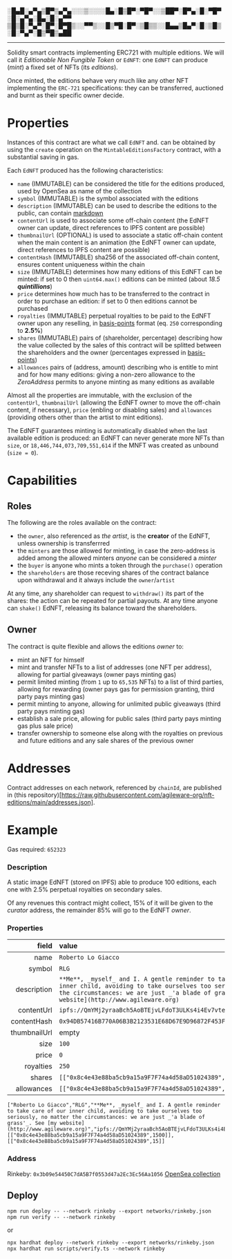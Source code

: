░█▄█░▄▀▄▒█▀▒▄▀▄░░░▒░░░░█▄░█▒█▀░▀█▀░░▒██▀░█▀▄░█░▀█▀░█░▄▀▄░█▄░█░▄▀▀ 
▒█▒█░▀▄▀░█▀░█▀█▒░░▀▀▒░░█▒▀█░█▀░▒█▒▒░░█▄▄▒█▄▀░█░▒█▒░█░▀▄▀░█▒▀█▒▄██

---

Solidity smart contracts implementing ERC721 with multiple editions. We will call it _Editionable Non Fungible Token_ or `EdNFT`: one `EdNFT` can produce (_mint_) a fixed set of NFTs (its _editions_).

Once minted, the editions behave very much like any other NFT implementing the `ERC-721` specifications: they can be transferred, auctioned and burnt as their specific owner decide.

# Properties

Instances of this contract are what we call `EdNFT` and. can be obtained by using the `create` operation on the `MintableEditionsFactory` contract, with a substantial saving in gas.

Each `EdNFT` produced has the following characteristics:

* `name` (IMMUTABLE) can be considered the title for the editions produced, used by OpenSea as name of the collection
* `symbol` (IMMUTABLE) is the symbol associated with the editions
* `description` (IMMUTABLE) can be used to describe the editions to the public, can contain [markdown](https://www.markdownguide.org/cheat-sheet/)
* `contentUrl` is used to associate some off-chain content (the EdNFT owner can update, direct references to IPFS content are possible)
* `thumbnailUrl` (OPTIONAL) is used to associate a static off-chain content when the main content is an animation (the EdNFT owner can update, direct references to IPFS content are possible)
* `contentHash` (IMMUTABLE) sha256 of the associated off-chain content, ensures content uniqueness within the chain
* `size` (IMMUTABLE) determines how many editions of this EdNFT can be minted: if set to 0 then `uint64.max()` editions can be minted (about _18.5 **quintillions**_)
* `price` determines how much has to be transferred to the contract in order to purchase an edition: if set to 0 then editions cannot be purchased
* `royalties` (IMMUTABLE) perpetual royalties to be paid to the EdNFT owner upon any reselling, in [basis-points](https://www.investopedia.com/terms/b/basispoint.asp) format (eq. `250` corresponding to **2.5%**)
* `shares` (IMMUTABLE) pairs of (shareholder, percentage) describing how the value collected by the sales of this contract will be splitted between the shareholders and the owner (percentages expressed in [basis-points](https://www.investopedia.com/terms/b/basispoint.asp))
* `allowances` pairs of (address, amount) describing who is entitle to mint and for how many editions: giving a non-zero allowance to the _ZeroAddress_ permits to anyone minting as many editions as available

Almost all the properties are immutable, with the exclusion of the `contentUrl`, `thumbnailUrl` (allowing the EdNFT owner to move the off-chain content, if necessary), `price` (enbling or disabling sales) and `allowances` (providing others other than the artist to mint editions).

The EdNFT guarantees minting is automatically disabled when the last available edition is produced: an EdNFT can never generate more NFTs than `size`, or `18,446,744,073,709,551,614` if the MNFT was created as unbound (`size = 0`).

# Capabilities

## Roles

The following are the roles available on the contract:

* the `owner`, also referenced as _the artist_, is the **creator** of the EdNFT, unless ownership is transferrred
* the `minters` are those allowed for minting, in case the zero-address is added among the allowed minters _anyone_ can be considered a _minter_
* the `buyer` is anyone who mints a token through the `purchase()` operation
* the `shareholders` are those receving shares of the contract balance upon withdrawal and it always include the `owner`/`artist`

At any time, any shareholder can request to `withdraw()` its part of the shares: the action can be repeated for partial payouts. At any time anyone can `shake()` EdNFT, releasing its balance toward the shareholders.

## Owner

The contract is quite flexible and allows the editions _owner_ to:

* mint an NFT for himself
* mint and transfer NFTs to a list of addresses (one NFT per address), allowing for partial giveaways (owner pays minting gas)
* permit limited minting (from `1` up to `65,535` NFTs) to a list of third parties, allowing for rewarding (owner pays gas for permission granting, third party pays minting gas)
* permit minting to anyone, allowing for unlimited public giveaways (third party pays minting gas)
* establish a sale price, allowing for public sales (third party pays minting gas plus sale price)
* transfer ownership to someone else along with the royalties on previous and future editions and any sale shares of the previous owner

# Addresses

Contract addresses on each network, referenced by `chainId`, are published in (this repository)[https://raw.githubusercontent.com/agileware-org/nft-editions/main/addresses.json].

# Example

Gas required: `652323`

### Description
A static image EdNFT (stored on IPFS) able to produce 100 editions, each one with 2.5% perpetual royalties on secondary sales.

Of any revenues this contract might collect, 15% of it will be given to the _curator_ address, the remainder 85% will go to the EdNFT _owner_.

### Properties

| field        | value                                                                |
|-------------:|:---------------------------------------------------------------------|
| name         | `Roberto Lo Giacco`                                                  |
| symbol       | `RLG`                                                                |
| description  | `**Me**, _myself_ and I. A gentle reminder to take care of our inner child, avoiding to take ourselves too seriously, no matter the circumstances: we are just _'a blade of grass'_. See [my website](http://www.agileware.org)` |
| contentUrl   | `ipfs://QmYMj2yraaBch5AoBTEjvLFdoT3ULKs4i4Ev7vte72627d`              |
| contentHash  | `0x94DB57416B770A06B3B2123531E68D67E9D96872F453FA77BC413E9E53FC1BFC` |
| thumbnailUrl | empty                                                                |
| size         | `100`                                                                |
| price        | `0`                                                                  |
| royalties    | `250`                                                                |
| shares       | `[["0x8c4e43e88ba5cb9a15a9F7F74a4d58aD51024389",1500]]`              |
| allowances   | `[["0x8c4e43e88ba5cb9a15a9F7F74a4d58aD51024389",15]]`                |

```
["Roberto Lo Giacco","RLG","**Me**, _myself_ and I. A gentle reminder to take care of our inner child, avoiding to take ourselves too seriously, no matter the circumstances: we are just _'a blade of grass'_. See [my website](http://www.agileware.org)","ipfs://QmYMj2yraaBch5AoBTEjvLFdoT3ULKs4i4Ev7vte72627d","0x94DB57416B770A06B3B2123531E68D67E9D96872F453FA77BC413E9E53FC1BFC"],"100","0","250",[["0x8c4e43e88ba5cb9a15a9F7F74a4d58aD51024389",1500]],[["0x8c4e43e88ba5cb9a15a9F7F74a4d58aD51024389",15]]
```

### Address

Rinkeby: `0x3b09e54450C7dA5B7f0553d47a2Ec3Ec56Aa1056` [OpenSea collection](https://testnets.opensea.io/collection/roberto-lo-giacco)

## Deploy

```
npm run deploy -- --network rinkeby --export networks/rinkeby.json
npm run verify -- --network rinkeby
```

or

```
npx hardhat deploy --network rinkeby --export networks/rinkeby.json
npx hardhat run scripts/verify.ts --network rinkeby
```